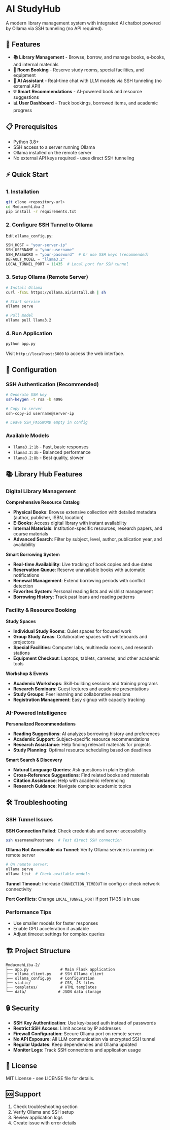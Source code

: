# AI StudyHub

A modern library management system with integrated AI chatbot powered by Ollama via SSH tunneling (no API required).

## 🚀 Features

- **📚 Library Management** - Browse, borrow, and manage books, e-books, and internal materials
- **🏢 Room Booking** - Reserve study rooms, special facilities, and equipment  
- **🤖 AI Assistant** - Real-time chat with LLM models via SSH tunneling (no external API)
- **💡 Smart Recommendations** - AI-powered book and resource suggestions
- **📊 User Dashboard** - Track bookings, borrowed items, and academic progress

## 📋 Prerequisites

- Python 3.8+
- SSH access to a server running Ollama
- Ollama installed on the remote server
- No external API keys required - uses direct SSH tunneling

## ⚡ Quick Start

### 1. Installation
```bash
git clone <repository-url>
cd MmducmehLiba-2
pip install -r requirements.txt
```

### 2. Configure SSH Tunnel to Ollama
Edit `ollama_config.py`:
```python
SSH_HOST = "your-server-ip"
SSH_USERNAME = "your-username"  
SSH_PASSWORD = "your-password"  # Or use SSH keys (recommended)
DEFAULT_MODEL = "llama3.2"
LOCAL_TUNNEL_PORT = 11435  # Local port for SSH tunnel
```

### 3. Setup Ollama (Remote Server)
```bash
# Install Ollama
curl -fsSL https://ollama.ai/install.sh | sh

# Start service
ollama serve

# Pull model
ollama pull llama3.2
```

### 4. Run Application
```bash
python app.py
```
Visit `http://localhost:5000` to access the web interface.

## 🔧 Configuration

### SSH Authentication (Recommended)
```bash
# Generate SSH key
ssh-keygen -t rsa -b 4096

# Copy to server
ssh-copy-id username@server-ip

# Leave SSH_PASSWORD empty in config
```

### Available Models
- `llama3.2:1b` - Fast, basic responses
- `llama3.2:3b` - Balanced performance  
- `llama3.2:8b` - Best quality, slower

## 📚 Library Hub Features

### Digital Library Management
**Comprehensive Resource Catalog**
- **Physical Books**: Browse extensive collection with detailed metadata (author, publisher, ISBN, location)
- **E-Books**: Access digital library with instant availability
- **Internal Materials**: Institution-specific resources, research papers, and course materials
- **Advanced Search**: Filter by subject, level, author, publication year, and availability

**Smart Borrowing System**
- **Real-time Availability**: Live tracking of book copies and due dates
- **Reservation Queue**: Reserve unavailable books with automatic notifications
- **Renewal Management**: Extend borrowing periods with conflict detection
- **Favorites System**: Personal reading lists and wishlist management
- **Borrowing History**: Track past loans and reading patterns

### Facility & Resource Booking
**Study Spaces**
- **Individual Study Rooms**: Quiet spaces for focused work
- **Group Study Areas**: Collaborative spaces with whiteboards and projectors
- **Special Facilities**: Computer labs, multimedia rooms, and research stations
- **Equipment Checkout**: Laptops, tablets, cameras, and other academic tools

**Workshop & Events**
- **Academic Workshops**: Skill-building sessions and training programs
- **Research Seminars**: Guest lectures and academic presentations
- **Study Groups**: Peer learning and collaborative sessions
- **Registration Management**: Easy signup with capacity tracking

### AI-Powered Intelligence
**Personalized Recommendations**
- **Reading Suggestions**: AI analyzes borrowing history and preferences
- **Academic Support**: Subject-specific resource recommendations
- **Research Assistance**: Help finding relevant materials for projects
- **Study Planning**: Optimal resource scheduling based on deadlines

**Smart Search & Discovery**
- **Natural Language Queries**: Ask questions in plain English
- **Cross-Reference Suggestions**: Find related books and materials
- **Citation Assistance**: Help with academic referencing
- **Research Guidance**: Navigate complex academic topics

## 🛠️ Troubleshooting

### SSH Tunnel Issues
**SSH Connection Failed**: Check credentials and server accessibility
```bash
ssh username@hostname  # Test direct SSH connection
```

**Ollama Not Accessible via Tunnel**: Verify Ollama service is running on remote server
```bash
# On remote server:
ollama serve
ollama list  # Check available models
```

**Tunnel Timeout**: Increase `CONNECTION_TIMEOUT` in config or check network connectivity

**Port Conflicts**: Change `LOCAL_TUNNEL_PORT` if port 11435 is in use

### Performance Tips
- Use smaller models for faster responses
- Enable GPU acceleration if available
- Adjust timeout settings for complex queries

## 🏗️ Project Structure
```
MmducmehLiba-2/
├── app.py              # Main Flask application
├── ollama_client.py    # SSH Ollama client
├── ollama_config.py    # Configuration
├── static/             # CSS, JS files
├── templates/          # HTML templates
└── data/              # JSON data storage
```

## 🔒 Security

- **SSH Key Authentication**: Use key-based auth instead of passwords
- **Restrict SSH Access**: Limit access by IP addresses
- **Firewall Configuration**: Secure Ollama port on remote server
- **No API Exposure**: All LLM communication via encrypted SSH tunnel
- **Regular Updates**: Keep dependencies and Ollama updated
- **Monitor Logs**: Track SSH connections and application usage

## 📄 License

MIT License - see LICENSE file for details.

## 🆘 Support

1. Check troubleshooting section
2. Verify Ollama and SSH setup  
3. Review application logs
4. Create issue with error details